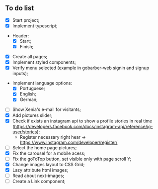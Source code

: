 ## To do list

- [x] Start project;
- [x] Implement typescript;
- Header:
  - [x] Start;
  - [x] Finish;
- [x] Create all pages;
- [x] Implement styled components;
- [x] Verify menu selected (example in gobarber-web signin and signup inputs);
- Implement language options:
  - [x] Portuguese;
  - [x] English;
  - [x] German;
- [ ] Show Xenia's e-mail for visitants;
- [x] Add pictures slider;
- [x] Check if exists an instagram api to show a profile stories in real time (https://developers.facebook.com/docs/instagram-api/reference/ig-user/stories);
  - Register necessary right hear -> https://www.instagram.com/developer/register/
- [ ] Select the home page pictures;
- [x] Fix the carousel for a mobile acess;
- [ ] Fix the goToTop button, set visible only with page scroll Y;
- [x] Change images layout to CSS Grid;
- [x] Lazy attribute html images;
- [ ] Read about next-images;
- [ ] Create a Link component;
